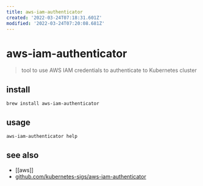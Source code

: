 ```yaml
---
title: aws-iam-authenticator
created: '2022-03-24T07:18:31.601Z'
modified: '2022-03-24T07:20:08.681Z'
---
```


# aws-iam-authenticator

> tool to use AWS IAM credentials to authenticate to Kubernetes cluster

## install

`brew install aws-iam-authenticator`

## usage

```sh
aws-iam-authenticator help
```

## see also

- [[aws]]
- [github.com/kubernetes-sigs/aws-iam-authenticator](https://github.com/kubernetes-sigs/aws-iam-authenticator)
